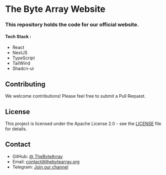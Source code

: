 # The Byte Array Website

### This repository holds the code for our official website.

#### Tech Stack :
 * React
 * NextJS
 * TypeScript
 * TailWind
 * Shadcn-ui

## Contributing

We welcome contributions! Please feel free to submit a Pull Request.

## License

This project is licensed under the Apache License 2.0 - see the [LICENSE](LICENSE) file for details.

## Contact

- GitHub: [@  TheByteArray](https://github.com/TheByteArray)
- Email: contact@thebytearray.org
- Telegram: [Join our channel](https://t.me/+HO2w1XV6dCE1MmJl)
